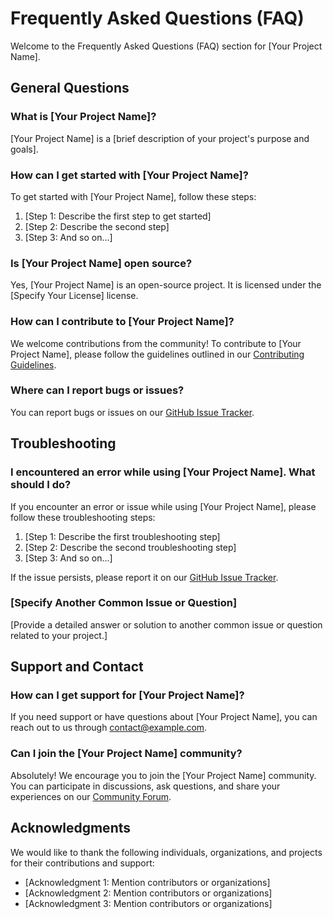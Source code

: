 # Frequently Asked Questions (FAQ)

Welcome to the Frequently Asked Questions (FAQ) section for [Your Project Name].

## General Questions

### What is [Your Project Name]?

[Your Project Name] is a [brief description of your project's purpose and goals].

### How can I get started with [Your Project Name]?

To get started with [Your Project Name], follow these steps:

1. [Step 1: Describe the first step to get started]
2. [Step 2: Describe the second step]
3. [Step 3: And so on...]

### Is [Your Project Name] open source?

Yes, [Your Project Name] is an open-source project. It is licensed under the [Specify Your License] license.

### How can I contribute to [Your Project Name]?

We welcome contributions from the community! To contribute to [Your Project Name], please follow the guidelines outlined in our [Contributing Guidelines](CONTRIBUTING.md).

### Where can I report bugs or issues?

You can report bugs or issues on our [GitHub Issue Tracker](https://github.com/yourusername/your-repo/issues).

## Troubleshooting

### I encountered an error while using [Your Project Name]. What should I do?

If you encounter an error or issue while using [Your Project Name], please follow these troubleshooting steps:

1. [Step 1: Describe the first troubleshooting step]
2. [Step 2: Describe the second troubleshooting step]
3. [Step 3: And so on...]

If the issue persists, please report it on our [GitHub Issue Tracker](https://github.com/yourusername/your-repo/issues).

### [Specify Another Common Issue or Question]

[Provide a detailed answer or solution to another common issue or question related to your project.]

## Support and Contact

### How can I get support for [Your Project Name]?

If you need support or have questions about [Your Project Name], you can reach out to us through [contact@example.com](mailto:contact@example.com).

### Can I join the [Your Project Name] community?

Absolutely! We encourage you to join the [Your Project Name] community. You can participate in discussions, ask questions, and share your experiences on our [Community Forum](https://community.example.com).

## Acknowledgments

We would like to thank the following individuals, organizations, and projects for their contributions and support:

- [Acknowledgment 1: Mention contributors or organizations]
- [Acknowledgment 2: Mention contributors or organizations]
- [Acknowledgment 3: Mention contributors or organizations]


